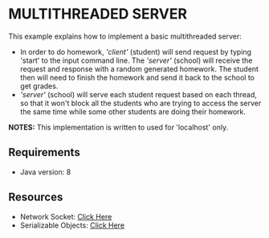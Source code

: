 # MULTITHREADED SERVER
This example explains how to implement a basic multithreaded server:
- In order to do homework, _'client'_ (student) will send request by typing 'start' to the input command line. The _'server'_ (school) will receive the request and response with a random generated homework. The student then will need to finish the homework and send it back to the school to get grades.
- _'server'_ (school) will serve each student request based on each thread, so that it won't block all the students who are trying to access the server the same time while some other students are doing their homework.

**NOTES:**
This implementation is written to used for 'localhost' only.

## Requirements
- Java version: 8

## Resources
- Network Socket: [Click Here](https://en.wikipedia.org/wiki/Network_socket)
- Serializable Objects: [Click Here](https://docs.oracle.com/javase/tutorial/jndi/objects/serial.html)
